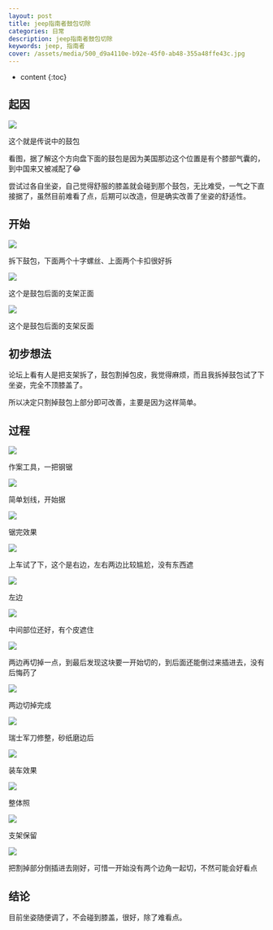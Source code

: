 ```yaml
---
layout: post
title: jeep指南者鼓包切除
categories: 日常
description: jeep指南者鼓包切除
keywords: jeep, 指南者
cover: /assets/media/500_d9a4110e-b92e-45f0-ab48-355a48ffe43c.jpg
---
```

* content
{:toc}
## 起因

![](/assets/media/500_d9a4110e-b92e-45f0-ab48-355a48ffe43c.jpg)
<p class="img-instructions">这个就是传说中的鼓包</p>

看图，据了解这个方向盘下面的鼓包是因为美国那边这个位置是有个膝部气囊的，到中国来又被减配了😂

尝试过各自坐姿，自己觉得舒服的膝盖就会碰到那个鼓包，无比难受，一气之下直接据了，虽然目前难看了点，后期可以改造，但是确实改善了坐姿的舒适性。

## 开始

![](/assets/media/500_wKgH0VXSuPyAEa46AARqSPfu8Do016.jpg)
<p class="img-instructions">拆下鼓包，下面两个十字螺丝、上面两个卡扣很好拆</p>

![](/assets/media/500_b50a90cc-af4f-45c1-a28b-26592141a539.jpg)
<p class="img-instructions">这个是鼓包后面的支架正面</p>

![](/assets/media/500_957a7f19-9e10-4a50-b352-95b7559929d3.jpg)
<p class="img-instructions">这个是鼓包后面的支架反面</p>

## 初步想法

论坛上看有人是把支架拆了，鼓包割掉包皮，我觉得麻烦，而且我拆掉鼓包试了下坐姿，完全不顶膝盖了。

所以决定只割掉鼓包上部分即可改善，主要是因为这样简单。

## 过程

![](/assets/media/IMG_6055.JPG)
<p class="img-instructions">作案工具，一把钢锯</p>


![](/assets/media/IMG_6056.JPG)
<p class="img-instructions">简单划线，开始据</p>

![](/assets/media/IMG_6059.JPG)
<p class="img-instructions">锯完效果</p>

![](/assets/media/IMG_6062.JPG)
<p class="img-instructions">上车试了下，这个是右边，左右两边比较尴尬，没有东西遮</p>

![](/assets/media/IMG_6063.JPG)
<p class="img-instructions">左边</p>

![](/assets/media/IMG_6065.JPG)
<p class="img-instructions">中间部位还好，有个皮遮住</p>

![](/assets/media/IMG_6066.JPG)
<p class="img-instructions">两边再切掉一点，到最后发现这块要一开始切的，到后面还能倒过来插进去，没有后悔药了</p>

![](/assets/media/IMG_6067.JPG)
<p class="img-instructions">两边切掉完成</p>

![](/assets/media/IMG_6069.JPG)
<p class="img-instructions">瑞士军刀修整，砂纸磨边后</p>

![](/assets/media/IMG_6072.JPG)
<p class="img-instructions">装车效果</p>

![](/assets/media/IMG_6073.JPG)
<p class="img-instructions">整体照</p>

![](/assets/media/IMG_6075.JPG)
<p class="img-instructions">支架保留</p>

![](/assets/media/IMG_6078.JPG)
<p class="img-instructions">把割掉部分倒插进去刚好，可惜一开始没有两个边角一起切，不然可能会好看点</p>

## 结论

目前坐姿随便调了，不会碰到膝盖，很好，除了难看点。



